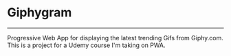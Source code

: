 # Giphygram

---

Progressive Web App for displaying the latest trending Gifs from Giphy.com.  This is a project for a Udemy course I'm taking on PWA.
